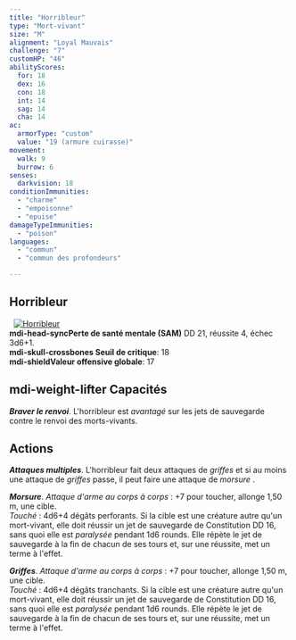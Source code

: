 ```yaml
---
title: "Horribleur"
type: "Mort-vivant"
size: "M"
alignment: "Loyal Mauvais"
challenge: "7"
customHP: "46"
abilityScores:
  for: 18
  dex: 16
  con: 18
  int: 14
  sag: 14
  cha: 14
ac:
  armorType: "custom"
  value: "19 (armure cuirasse)"
movement:
  walk: 9
  burrow: 6
senses:
  darkvision: 18
conditionImmunities:
  - "charme"
  - "empoisonne"
  - "epuise"
damageTypeImmunities:
  - "poison"
languages:
  - "commun"
  - "commun des profondeurs"

---
```

## Horribleur
&nbsp;
[![Horribleur](https://www.douaratil.fr/illustrations/mort-vivant/horribleur300.jpeg)](https://www.douaratil.fr/illustrations/mort-vivant/horribleur.jpeg)  
**<v-icon>mdi-head-sync</v-icon>Perte de santé mentale (SAM)** DD 21, réussite 4, échec 3d6+1.   
**<v-icon>mdi-skull-crossbones</v-icon> Seuil de critique**: 18        
**<v-icon>mdi-shield</v-icon>Valeur offensive globale**: 17     
## <v-icon>mdi-weight-lifter</v-icon> Capacités
_**Braver le renvoi**_. L'horribleur est _avantagé_ sur les jets de sauvegarde contre le renvoi des morts-vivants.

## Actions
_**Attaques multiples**_. L'horribleur fait deux attaques de _griffes_ et si au moins une attaque de  _griffes_ passe, il peut faire une attaque de _morsure_ .

_**Morsure**_. _Attaque d'arme au corps à corps_ : +7 pour toucher, allonge 1,50 m, une cible.  
_Touché_ : 4d6+4 dégâts perforants. Si la cible est une créature autre qu'un mort-vivant, elle doit réussir un jet de sauvegarde de Constitution DD 16, sans quoi elle est _paralysée_ pendant 1d6 rounds. Elle répète le jet de sauvegarde à la fin de chacun de ses tours et, sur une réussite, met un terme à l'effet. 

_**Griffes**_. _Attaque d'arme au corps à corps_ : +7 pour toucher, allonge 1,50 m, une cible.  
_Touché_ : 4d6+4 dégâts tranchants. Si la cible est une créature autre qu'un mort-vivant, elle doit réussir un jet de sauvegarde de Constitution DD 16, sans quoi elle est _paralysée_ pendant 1d6 rounds. Elle répète le jet de sauvegarde à la fin de chacun de ses tours et, sur une réussite, met un terme à l'effet. 

